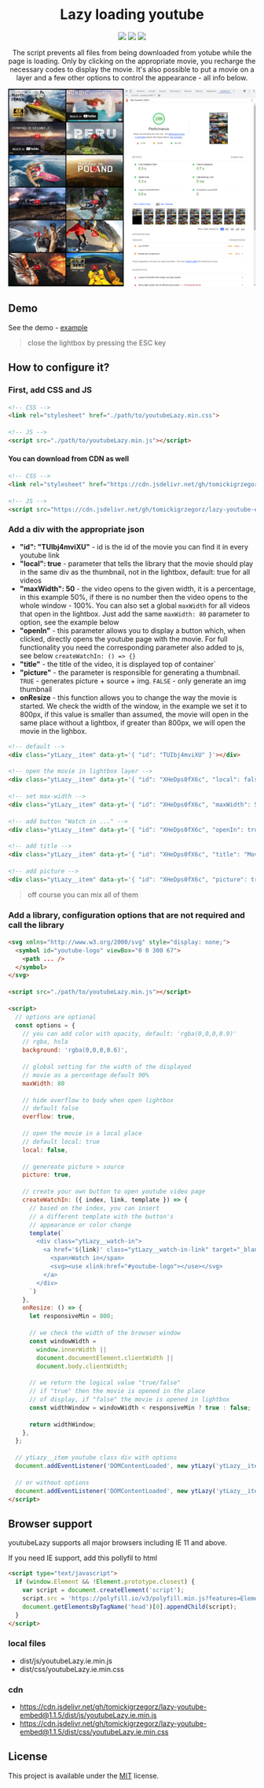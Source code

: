  <h1 align="center">
  Lazy loading youtube
 </h1>

<p align="center">
  <img src="https://img.shields.io/github/package-json/v/tomickigrzegorz/lazy-youtube-embed">
  <img src="https://img.shields.io/github/size/tomickigrzegorz/lazy-youtube-embed/dist/js/youtubeLazy.min.js">
  <a href="LICENSE">
    <img src="https://img.shields.io/badge/License-MIT-green.svg">
  </a>
</p>

<p align="center">
  The script prevents all files from being downloaded from yotube while the page is loading. Only by clicking on the appropriate movie, you recharge the necessary codes to display the movie. It's also possible to put a movie on a layer and a few other options to control the appearance - all info below.
</p>

<p align="center">
  <img src="static/01.png">
</p>

## Demo

See the demo - [example](https://tomickigrzegorz.github.io/lazy-youtube-embed/)

> close the lightbox by pressing the ESC key

## How to configure it?

### First, add CSS and JS

```HTML
<!-- CSS -->
<link rel="stylesheet" href="./path/to/youtubeLazy.min.css">

<!-- JS -->
<script src="./path/to/youtubeLazy.min.js"></script>
```

#### You can download from CDN as well
```html
<!-- CSS -->
<link rel="stylesheet" href="https://cdn.jsdelivr.net/gh/tomickigrzegorz/lazy-youtube-embed@1.1.5/dist/css/youtubeLazy.min.css"/>

<!-- JS -->
<script src="https://cdn.jsdelivr.net/gh/tomickigrzegorz/lazy-youtube-embed@1.1.5/dist/js/youtubeLazy.min.js"></script>
```


### Add a div with the appropriate json

- **"id": "TUIbj4mviXU"** - id is the id of the movie you can find it in every youtube link
- **"local": true** - parameter that tells the library that the movie should play in the same div as the thumbnail, not in the lightbox, default: true for all videos
- **"maxWidth": 50** - the video opens to the given width, it is a percentage, in this example 50%, if there is no number then the video opens to the whole window - 100%. You can also set a global `maxWidth` for all videos that open in the lightbox. Just add the same `maxWidth: 80` parameter to option, see the example below
- **"openIn"** - this parameter allows you to display a button which, when clicked, directly opens the youtube page with the movie. For full functionality you need the corresponding parameter also added to js, see below `createWatchIn: () => {}`
- **"title"** - the title of the video, it is displayed top of container`
- **"picture"** - the parameter is responsible for generating a thumbnail. `TRUE` - generates picture + source + img. `FALSE` - only generate an img thumbnail
- **onResize** - this function allows you to change the way the movie is started. We check the width of the window, in the example we set it to 800px, if this value is smaller than assumed, the movie will open in the same place without a lightbox, if greater than 800px, we will open the movie in the lighbox.


```html
<!-- default -->
<div class="ytLazy__item" data-yt='{ "id": "TUIbj4mviXU" }'></div>

<!-- open the movie in lightbox layer -->
<div class="ytLazy__item" data-yt='{ "id": "XHeDps0fX6c", "local": false }'></div>

<!-- set max-width -->
<div class="ytLazy__item" data-yt='{ "id": "XHeDps0fX6c", "maxWidth": 50 }'></div>

<!-- add button "Watch in ..." -->
<div class="ytLazy__item" data-yt='{ "id": "XHeDps0fX6c", "openIn": true }'></div>

<!-- add title -->
<div class="ytLazy__item" data-yt='{ "id": "XHeDps0fX6c", "title": "Movie title ;)" }'></div>

<!-- add picture -->
<div class="ytLazy__item" data-yt='{ "id": "XHeDps0fX6c", "picture": true }'></div>
```
> off course you can mix all of them

### Add a library, configuration options that are not required and call the library

```html
<svg xmlns="http://www.w3.org/2000/svg" style="display: none;">
  <symbol id="youtube-logo" viewBox="0 0 300 67">
    <path ... />
  </symbol>
</svg>

<script src="./path/to/youtubeLazy.min.js"></script>

<script>
  // options are optional
  const options = {
    // you can add color with opacity, default: 'rgba(0,0,0,0.9)'
    // rgba, hsla
    background: 'rgba(0,0,0,0.6)',

    // global setting for the width of the displayed
    // movie as a percentage default 90%
    maxWidth: 80

    // hide overflow to body when open lightbox
    // default false
    overflow: true,
    
    // open the movie in a local place
    // default local: true
    local: false,

    // genereate picture > source
    picture: true,

    // create your own button to open youtube video page
    createWatchIn: ({ index, link, template }) => {
      // based on the index, you can insert 
      // a different template with the button's
      // appearance or color change
      template(`
        <div class="ytLazy__watch-in">
          <a href='${link}' class="ytLazy__watch-in-link" target="_blank">
            <span>Watch in</span>
            <svg><use xlink:href="#youtube-logo"></use></svg>
          </a>
        </div>
      `)
    },
    onResize: () => {
      let responsiveMin = 800;

      // we check the width of the browser window
      const windowWidth =
        window.innerWidth ||
        document.documentElement.clientWidth ||
        document.body.clientWidth;

      // we return the logical value "true/false"
      // if "true" then the movie is opened in the place 
      // of display, if "false" the movie is opened in lightbox
      const widthWindow = windowWidth < responsiveMin ? true : false;

      return widthWindow;
    },
  };

  // ytLazy__item youtube class div with options
  document.addEventListener('DOMContentLoaded', new ytLazy('ytLazy__item', options));

  // or without options
  document.addEventListener('DOMContentLoaded', new ytLazy('ytLazy__item'));
</script>
```

## Browser support

youtubeLazy supports all major browsers including IE 11 and above.

If you need IE support, add this pollyfil to html

```html
<script type="text/javascript">
  if (window.Element && !Element.prototype.closest) {
    var script = document.createElement('script');
    script.src = 'https://polyfill.io/v3/polyfill.min.js?features=Element.prototype.closest';
    document.getElementsByTagName('head')[0].appendChild(script);
  }
</script>
```

### local files

- dist/js/youtubeLazy.ie.min.js
- dist/css/youtubeLazy.ie.min.css

### cdn

- https://cdn.jsdelivr.net/gh/tomickigrzegorz/lazy-youtube-embed@1.1.5/dist/js/youtubeLazy.ie.min.js
- https://cdn.jsdelivr.net/gh/tomickigrzegorz/lazy-youtube-embed@1.1.5/dist/css/youtubeLazy.ie.min.css

## License

This project is available under the [MIT](https://opensource.org/licenses/mit-license.php) license.
